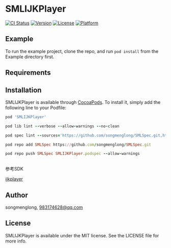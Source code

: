# SMLIJKPlayer

[![CI Status](https://img.shields.io/travis/songmenglong/SMLIJKPlayer.svg?style=flat)](https://travis-ci.org/songmenglong/SMLIJKPlayer)
[![Version](https://img.shields.io/cocoapods/v/SMLIJKPlayer.svg?style=flat)](https://cocoapods.org/pods/SMLIJKPlayer)
[![License](https://img.shields.io/cocoapods/l/SMLIJKPlayer.svg?style=flat)](https://cocoapods.org/pods/SMLIJKPlayer)
[![Platform](https://img.shields.io/cocoapods/p/SMLIJKPlayer.svg?style=flat)](https://cocoapods.org/pods/SMLIJKPlayer)

## Example

To run the example project, clone the repo, and run `pod install` from the Example directory first.

## Requirements

## Installation

SMLIJKPlayer is available through [CocoaPods](https://cocoapods.org). To install
it, simply add the following line to your Podfile:

```ruby
pod 'SMLIJKPlayer'

pod lib lint --verbose --allow-warnings --no-clean

pod spec lint --sources='https://github.com/songmenglong/SMLSpec.git,https://github.com/CocoaPods/Specs.git' --allow-warnings

pod repo add SMLSpec https://github.com/songmenglong/SMLSpec.git

pod repo push SMLSpec SMLIJKPlayer.podspec --allow-warnings
 
```

参考SDK

[ijkplayer](https://github.com/iOSDevLog/ijkplayer)


## Author

songmenglong, 983174628@qq.com

## License

SMLIJKPlayer is available under the MIT license. See the LICENSE file for more info.
